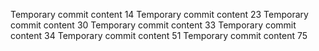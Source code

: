 Temporary commit content 14
Temporary commit content 23
Temporary commit content 30
Temporary commit content 33
Temporary commit content 34
Temporary commit content 51
Temporary commit content 75

